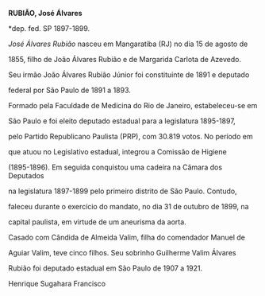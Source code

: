 **RUBIÃO, José Álvares**



\*dep. fed. SP 1897-1899.



*José Álvares Rubião* nasceu em Mangaratiba (RJ) no dia 15 de agosto de

1855, filho de João Álvares Rubião e de Margarida Carlota de Azevedo.

Seu irmão João Álvares Rubião Júnior foi constituinte de 1891 e deputado

federal por São Paulo de 1891 a 1893.



Formado pela Faculdade de Medicina do Rio de Janeiro, estabeleceu-se em

São Paulo e foi eleito deputado estadual para a legislatura 1895-1897,

pelo Partido Republicano Paulista (PRP), com 30.819 votos. No período em

que atuou no Legislativo estadual, integrou a Comissão de Higiene

(1895-1896). Em seguida conquistou uma cadeira na Câmara dos Deputados

na legislatura 1897-1899 pelo primeiro distrito de São Paulo. Contudo,

faleceu durante o exercício do mandato, no dia 31 de outubro de 1899, na

capital paulista, em virtude de um aneurisma da aorta.



Casado com Cândida de Almeida Valim, filha do comendador Manuel de

Aguiar Valim, teve cinco filhos. Seu sobrinho Guilherme Valim Álvares

Rubião foi deputado estadual em São Paulo de 1907 a 1921.



Henrique Sugahara Francisco



